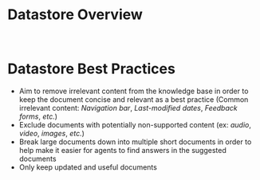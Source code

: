 # Datastore Overview

<br>

# Datastore Best Practices

* Aim to remove irrelevant content from the knowledge base in order to keep the document concise and relevant as a best practice (Common irrelevant content: *Navigation bar*, *Last-modified dates*, *Feedback forms*, *etc.*)
* Exclude documents with potentially non-supported content (ex: *audio*, *video*, *images*, *etc.*)
* Break large documents down into multiple short documents in order to help make it easier for agents to find answers in the suggested documents
* Only keep updated and useful documents